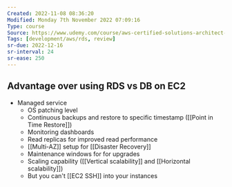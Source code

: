 ```yaml
---
Created: 2022-11-08 08:36:20
Modified: Monday 7th November 2022 07:09:16
Type: course
Source: https://www.udemy.com/course/aws-certified-solutions-architect-associate-saa-c01/?xref=E0Aed11STH4LPUQvCz0GJFABTmM=
Tags: [development/aws/rds, review]
sr-due: 2022-12-16
sr-interval: 24
sr-ease: 250
---
```


## Advantage over using RDS vs DB on EC2

- Managed service
    - OS patching level
    - Continuous backups and restore to specific timestamp ([[Point in Time Restore]])
    - Monitoring dashboards
    - Read replicas for improved read performance
    - [[Multi-AZ]] setup for [[Disaster Recovery]]
    - Maintenance windows for for upgrades
    - Scaling capability ([[Vertical scalability]] and [[Horizontal scalability]])
    - But you can't [[EC2 SSH]] into your instances